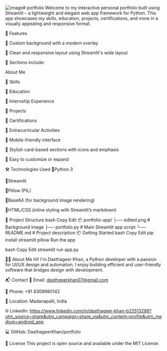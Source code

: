 ![image](https://github.com/user-attachments/assets/68e726f5-b058-4e43-a6ec-948dc039c73a)# portfolio
Welcome to my interactive personal portfolio built using Streamlit – a lightweight and elegant web app framework for Python. This app showcases my skills, education, projects, certifications, and more in a visually appealing and responsive format.


🚀 Features

🔹 Custom background with a modern overlay

🔹 Clean and responsive layout using Streamlit's wide layout

🔹 Sections include:

About Me

 🔹 Skills

 🔹 Education

 🔹 Internship Experience

 🔹 Projects

 🔹 Certifications

 🔹 Extracurricular Activities

🔹 Mobile-friendly interface

🔹 Stylish card-based sections with icons and emphasis

🔹 Easy to customize or expand

🛠️ Technologies Used
🔹Python 3

🔹Streamlit

🔹Pillow (PIL)

🔹Base64 (for background image rendering)

🔹HTML/CSS (inline styling with Streamlit’s markdown)

📁 Project Structure
bash
Copy
Edit
📦 portfolio-app/
├── edited.png             # Background image
├── portfolio.py                 # Main Streamlit app script
└── README.md              # Project description
📦 Getting Started
bash
Copy
Edit
pip install streamlit pillow
Run the app

bash
Copy
Edit
streamlit run app.py

🙋‍♂️ About Me
Hi! I'm Dasthageer Khan, a Python developer with a passion for UI/UX design and automation. I enjoy building efficient and user-friendly software that bridges design with development.

📬 Contact
📧 Email: dasthgeerkhan07@gmail.com

📱 Phone: +91 8309980142

📍 Location: Madanapalli, India

🌐 LinkedIn: https://www.linkedin.com/in/dasthageer-khan-b22513288?utm_source=share&utm_campaign=share_via&utm_content=profile&utm_medium=android_app 

💻 GitHub: DasthageerKhan/portfolio

📄 License
This project is open source and available under the MIT License.
